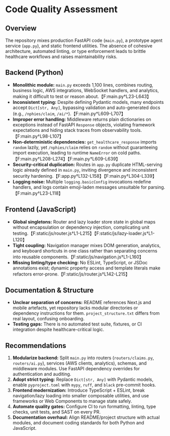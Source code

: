 # Code Quality Assessment

## Overview
The repository mixes production FastAPI code (`main.py`), a prototype agent service (`app.py`), and static frontend utilities. The absence of cohesive architecture, automated linting, or type enforcement leads to brittle healthcare workflows and raises maintainability risks.

## Backend (Python)
* **Monolithic module:** `main.py` exceeds 1,100 lines, combines routing, business logic, AWS integrations, WebSocket handlers, and analytics, making it difficult to test or reason about.【F:main.py†L23-L643】
* **Inconsistent typing:** Despite defining Pydantic models, many endpoints accept `Dict[str, Any]`, bypassing validation and auto-generated docs (e.g., `/nphies/claim`, `/ai/*`).【F:main.py†L609-L707】
* **Improper error handling:** Middleware returns plain dictionaries on exceptions instead of FastAPI `Response` objects, violating framework expectations and hiding stack traces from observability tools.【F:main.py†L98-L107】
* **Non-deterministic dependencies:** `get_healthcare_response` imports `random` lazily, yet `/nphies/claim` relies on `random` without guaranteeing import execution, leading to runtime `NameError` on cold paths.【F:main.py†L208-L274】【F:main.py†L609-L639】
* **Security-critical duplication:** Routes in `app.py` duplicate HTML-serving logic already defined in `main.py`, inviting divergence and inconsistent security hardening.【F:app.py†L132-L158】【F:main.py†L304-L339】
* **Logging noise:** Multiple `logging.basicConfig` invocations redefine handlers, and logs contain emoji-laden messages unsuitable for parsing.【F:main.py†L23-L118】

## Frontend (JavaScript)
* **Global singletons:** Router and lazy loader store state in global maps without encapsulation or dependency injection, complicating unit testing.【F:static/js/router.js†L1-L215】【F:static/js/lazy-loader.js†L1-L120】
* **Tight coupling:** Navigation manager mixes DOM generation, analytics, and keyboard shortcuts in one class rather than separating concerns into reusable components.【F:static/js/navigation.js†L1-L160】
* **Missing linting/type checking:** No ESLint, TypeScript, or JSDoc annotations exist; dynamic property access and template literals make refactors error-prone.【F:static/js/router.js†L142-L215】

## Documentation & Structure
* **Unclear separation of concerns:** README references Next.js and mobile artefacts, yet repository lacks modular directories or dependency instructions for them. `project_structure.txt` differs from real layout, confusing onboarding.
* **Testing gaps:** There is no automated test suite, fixtures, or CI integration despite healthcare-critical logic.

## Recommendations
1. **Modularize backend:** Split `main.py` into routers (`routers/claims.py`, `routers/ai.py`), services (AWS clients, analytics), schemas, and middleware modules. Use FastAPI dependency overrides for authentication and auditing.
2. **Adopt strict typing:** Replace `Dict[str, Any]` with Pydantic models, enable `pyproject.toml` with `mypy`, `ruff`, and `black` pre-commit hooks.
3. **Frontend modernization:** Introduce TypeScript + ESLint, break navigation/lazy loading into smaller composable utilities, and use frameworks or Web Components to manage state safely.
4. **Automate quality gates:** Configure CI to run formatting, linting, type checks, unit tests, and SAST on every PR.
5. **Documentation overhaul:** Align README/project structure with actual modules, and document coding standards for both Python and JavaScript.

